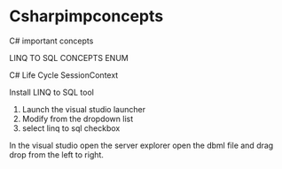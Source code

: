 # Csharpimpconcepts
C# important concepts

LINQ TO SQL CONCEPTS
ENUM

C# Life Cycle
SessionContext



Install LINQ to SQL tool 

1. Launch the visual studio launcher
2. Modify from the dropdown list
3. select linq to sql checkbox

In the visual studio open the server explorer
open the dbml file and drag drop from the left to right.
